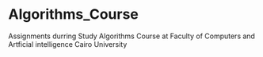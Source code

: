 # Algorithms_Course
 Assignments durring Study  Algorithms Course at Faculty of Computers and Artficial intelligence Cairo University
